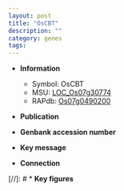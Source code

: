 ```yaml
---
layout: post
title: "OsCBT"
description: ""
category: genes
tags: 
---
```


* **Information**  
    + Symbol: OsCBT  
    + MSU: [LOC_Os07g30774](http://rice.uga.edu/cgi-bin/ORF_infopage.cgi?orf=LOC_Os07g30774)  
    + RAPdb: [Os07g0490200](http://rapdb.dna.affrc.go.jp/viewer/gbrowse_details/irgsp1?name=Os07g0490200)  

* **Publication**  

* **Genbank accession number**  

* **Key message**  

* **Connection**  

[//]: # * **Key figures**  


